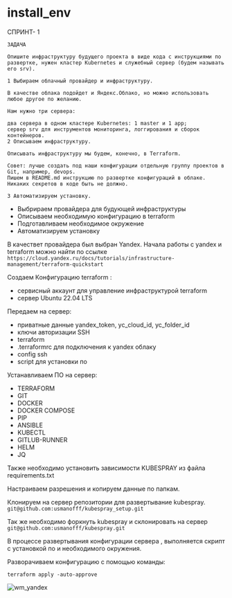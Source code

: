 # install_env

СПРИНТ- 1

```
ЗАДАЧА

Опишите инфраструктуру будущего проекта в виде кода с инструкциями по развертке, нужен кластер Kubernetes и служебный сервер (будем называть его srv).

1 Выбираем облачный провайдер и инфраструктуру.

В качестве облака подойдет и Яндекс.Облако, но можно использовать любое другое по желанию.

Нам нужно три сервера:

два сервера в одном кластере Kubernetes: 1 master и 1 app;
сервер srv для инструментов мониторинга, логгирования и сборок контейнеров.
2 Описываем инфраструктуру.

Описывать инфраструктуру мы будем, конечно, в Terraform.

Совет: лучше создать под наши конфигурации отдельную группу проектов в Git, например, devops.
Пишем в README.md инструкцию по развертке конфигураций в облаке. Никаких секретов в коде быть не должно.

3 Автоматизируем установку.
```
 - Выбрираем провайдера для будующей инфраструктуры
 - Описываем необходимую конфигурацию в terraform
 - Подготавливаем необходимое окружение
 - Автоматизируем установку

В качествет провайдера был выбран Yandex. Начала работы с yandex и terraform можно найти по ссылке   ``` https://cloud.yandex.ru/docs/tutorials/infrastructure-management/terraform-quickstart ```

Создаем Конфигурацию terraform : 
  - сервисный аккаунт для управление инфраструктурой terraform
  - сервер Ubuntu 22.04 LTS

Передаем на сервер: 
  - приватные данные yandex_token, yc_cloud_id, yc_folder_id
  - ключи авторизации SSH
  - terraform
  - .terraformrc для подключения к yandex облаку
  -  config ssh
  -  script для установки по
    
Устанавливаем ПО на сервер:  
  - TERRAFORM
  - GIT
  - DOCKER
  - DOCKER COMPOSE
  - PIP
  - ANSIBLE
  - KUBECTL
  - GITLUB-RUNNER
  - HELM
  - JQ

Также необходимо установить зависимости KUBESPRAY из файла requirements.txt

Настраиваем разрешения и копируем данные по папкам.

Клонируем на сервер репозитории для развертывание kubespray.    ``` git@github.com:usmanofff/kubespray_setup.git ``` 

Так же необходимо форкнуть kubespray и склонировать на сервер    ``` git@github.com:usmanofff/kubespray.git ```

В процессе развертывания конфигурации сервера , выполняется скрипт с установкой по и необходимого окружения.

Разворачиваем конфигурацию с помощью команды: 
```
terraform apply -auto-approve
```

![wm_yandex](https://github.com/usmanofff/install_env/assets/74288450/80dca3e7-bd97-42ee-a0c1-223beb2dbf7c)


